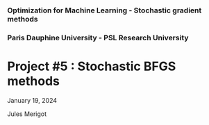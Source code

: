 ### Optimization for Machine Learning - Stochastic gradient methods

### Paris Dauphine University - PSL Research University

# Project #5 : Stochastic BFGS methods 

January 19, 2024

Jules Merigot

